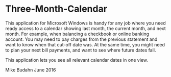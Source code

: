 # Three-Month-Calendar

This application for Microsoft Windows is handy for any job where you need ready access to a calendar showing last month, the current month, and next month. For example, when balancing a checkbook or online banking account. You may need to pay charges from the previous statement and want to know when that cut-off date was. At the same time, you might need to plan your next bill payments, and want to see where future dates fall.

This application lets you see all relevant calendar dates in one view.

Mike Budahn
June 2016
